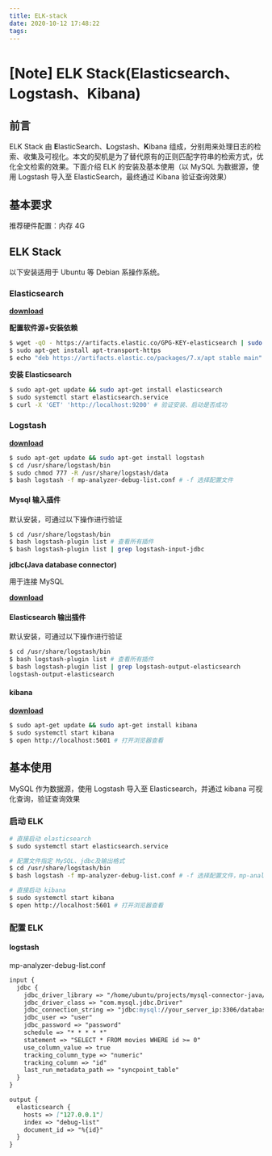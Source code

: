 ```yaml
---
title: ELK-stack
date: 2020-10-12 17:48:22
tags:
---
```

# [Note] ELK Stack(Elasticsearch、Logstash、Kibana)

## 前言

ELK Stack 由 **E**lasticSearch、**L**ogstash、**K**ibana 组成，分别用来处理日志的检索、收集及可视化。本文的契机是为了替代原有的正则匹配字符串的检索方式，优化全文检索的效果。下面介绍 ELK 的安装及基本使用（以 MySQL 为数据源，使用 Logstash 导入至 ElasticSearch，最终通过 Kibana 验证查询效果）

## 基本要求

推荐硬件配置：内存 4G

## ELK Stack

以下安装适用于 Ubuntu 等 Debian 系操作系统。

### Elasticsearch

[**download**](https://www.elastic.co/guide/en/elasticsearch/reference/7.9/deb.html)

**配置软件源+安装依赖**

```bash
$ wget -qO - https://artifacts.elastic.co/GPG-KEY-elasticsearch | sudo apt-key add -
$ sudo apt-get install apt-transport-https
$ echo "deb https://artifacts.elastic.co/packages/7.x/apt stable main" | sudo tee /etc/apt/sources.list.d/elastic-7.x.list
```

**安装 Elasticsearch**

```bash
$ sudo apt-get update && sudo apt-get install elasticsearch
$ sudo systemctl start elasticsearch.service
$ curl -X 'GET' 'http://localhost:9200' # 验证安装、启动是否成功
```

### Logstash

[**download**](https://www.elastic.co/guide/en/logstash/7.9/installing-logstash.html)

```bash
$ sudo apt-get update && sudo apt-get install logstash
$ cd /usr/share/logstash/bin
$ sudo chmod 777 -R /usr/share/logstash/data
$ bash logstash -f mp-analyzer-debug-list.conf # -f 选择配置文件
```

#### Mysql 输入插件

默认安装，可通过以下操作进行验证

```bash
$ cd /usr/share/logstash/bin
$ bash logstash-plugin list # 查看所有插件
$ bash logstash-plugin list | grep logstash-input-jdbc
```

**jdbc(Java database connector)**

用于连接 MySQL

[**download**](https://dev.mysql.com/downloads/connector/j/)

#### Elasticsearch 输出插件

默认安装，可通过以下操作进行验证

```bash
$ cd /usr/share/logstash/bin
$ bash logstash-plugin list # 查看所有插件
$ bash logstash-plugin list | grep logstash-output-elasticsearch
logstash-output-elasticsearch
```

#### kibana

[**download**](https://www.elastic.co/guide/en/kibana/7.9/deb.html)

```bash
$ sudo apt-get update && sudo apt-get install kibana
$ sudo systemctl start kibana
$ open http://localhost:5601 # 打开浏览器查看
```

## 基本使用

MySQL 作为数据源，使用 Logstash 导入至 Elasticsearch，并通过 kibana 可视化查询，验证查询效果

### 启动 ELK

```bash
# 直接启动 elasticsearch
$ sudo systemctl start elasticsearch.service

# 配置文件指定 MySQL、jdbc及输出格式
$ cd /usr/share/logstash/bin
$ bash logstash -f mp-analyzer-debug-list.conf # -f 选择配置文件，mp-analyzer-debug-list.conf 内容见下文

# 直接启动 kibana
$ sudo systemctl start kibana
$ open http://localhost:5601 # 打开浏览器查看
```

### 配置 ELK

#### logstash

mp-analyzer-debug-list.conf

```markdown
input {
  jdbc {
    jdbc_driver_library => "/home/ubuntu/projects/mysql-connector-java/mysql-connector-java-8.0.21/mysql-connector-java-8.0.21.jar"
    jdbc_driver_class => "com.mysql.jdbc.Driver"
    jdbc_connection_string => "jdbc:mysql://your_server_ip:3306/database"
    jdbc_user => "user"
    jdbc_password => "password"
    schedule => "* * * * *"
    statement => "SELECT * FROM movies WHERE id >= 0"
    use_column_value => true
    tracking_column_type => "numeric"
    tracking_column => "id"
    last_run_metadata_path => "syncpoint_table"
  }
}

output {
  elasticsearch {
    hosts => ["127.0.0.1"]
    index => "debug-list"
    document_id => "%{id}"
  }
}

```
